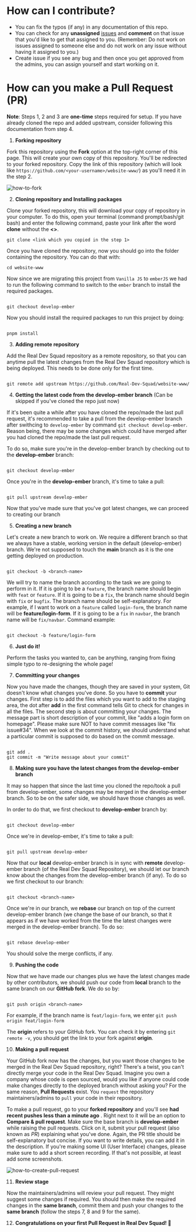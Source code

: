 # How can I contribute?

- You can fix the typos (if any) in any documentation of this repo.
- You can check for any **unassigned** [issues](https://github.com/Real-Dev-Squad/website-www/issues) and **comment** on that issue that you'd like to get that assigned to you. (Remember: Do not work on issues assigned to someone else and do not work on any issue without having it assigned to you.)
- Create issue if you see any bug and then once you get approved from the admins, you can assign yourself and start working on it.

# How can you make a **Pull Request** (PR)

**Note**: Steps 1, 2 and 3 are **one-time** steps required for setup. If you have already cloned the repo and added upstream, consider following this documentation from step 4.

1. **Forking repository**

Fork this repository using the **Fork** option at the top-right corner of this page. This will create your own copy of this repository. You'll be redirected to your forked repository. Copy the link of this repository (which will look like `https://github.com/<your-username>/website-www/`) as you'll need it in the step 2.

![how-to-fork](https://user-images.githubusercontent.com/53713926/212554906-0308d029-7cf6-4403-8f7b-0ca4d50de46f.png)

2. **Cloning repository and Installing packages**

Clone your forked repository, this will download your copy of repository in your computer. To do this, open your terminal (command prompt/bash/git bash) and enter the following command, paste your link after the word **clone** without the **<>**.

```
git clone <link which you copied in the step 1>
```

Once you have cloned the repository, now you should go into the folder containing the repository. You can do that with:

```
cd website-www
```

Now since we are migrating this project from `Vanilla JS` to `emberJS` we had to run the following command to switch to the `ember` branch to install the required packages.

```

git checkout develop-ember

```
Now you should install the required packages to run this project by doing:

```

pnpm install

```

3. **Adding remote repository**

Add the Real Dev Squad repository as a remote repository, so that you can anytime pull the latest changes from the Real Dev Squad repository which is being deployed. This needs to be done only for the first time.

```

git remote add upstream https://github.com/Real-Dev-Squad/website-www/

```

4. **Getting the latest code from the develop-ember branch** (Can be skipped if you've cloned the repo just now)

If it's been quite a while after you have cloned the repo/made the last pull request, it's recommended to take a pull from the develop-ember branch after swithcing to `develop-ember` by command `git checkout develop-ember`. Reason being, there may be some changes which could have merged after you had cloned the repo/made the last pull request.

To do so, make sure you're in the develop-ember branch by checking out to the **develop-ember** branch:

```

git checkout develop-ember

```

Once you're in the **develop-ember** branch, it's time to take a pull:

```

git pull upstream develop-ember

```

Now that you've made sure that you've got latest changes, we can proceed to creating our branch

5. **Creating a new branch**

Let's create a new branch to work on. We require a different branch so that we always have a stable, working version in the default (develop-ember) branch. We're not supposed to touch the **main** branch as it is the one getting deployed on production.

```

git checkout -b <branch-name>

```

We will try to name the branch according to the task we are going to perform in it. If it is going to be a `feature`, the branch name should begin with `feat` or `feature`. If it is going to be a `fix`, the branch name should begin with `fix` or `bugfix`. The branch name should be self-explanatory.
For example, if I want to work on a `feature` called `login-form`, the branch name will be **feature/login-form**. If it is going to be a `fix` in `navbar`, the branch name will be `fix/navbar`.
Command example:

```

git checkout -b feature/login-form

```

6. **Just do it!**

Perform the tasks you wanted to, can be anything, ranging from fixing simple typo to re-designing the whole page!

7. **Committing your changes**

Now you have made the changes, though they are saved in your system, Git doesn't know what changes you've done. So you have to **commit** your changes. First step is to add the files which you want to add to the staging area, the dot after **add** in the first command tells Git to check for changes in all the files. The second step is about committing your changes. The message part is short description of your commit, like "adds a login form on homepage". Please make sure NOT to have commit messages like "fix issue#34". When we look at the commit history, we should understand what a particular commit is supposed to do based on the commit message.

```

git add .
git commit -m "Write message about your commit"

```

8. **Making sure you have the latest changes from the develop-ember branch**

It may so happen that since the last time you cloned the repo/took a pull from develop-ember, some changes may be merged in the develop-ember branch. So to be on the safer side, we should have those changes as well.

In order to do that, we first checkout to **develop-ember** branch by:

```

git checkout develop-ember

```

Once we're in develop-ember, it's time to take a pull:

```

git pull upstream develop-ember

```

Now that our **local** develop-ember branch is in sync with **remote** develop-ember branch (of the Real Dev Squad Repository), we should let our branch know about the changes from the develop-ember branch (if any). To do so we first checkout to our branch:

```

git checkout <branch-name>

```

Once we're in our branch, we **rebase** our branch on top of the current develop-ember branch (we change the base of our branch, so that it appears as if we have worked from the time the latest changes were merged in the develop-ember branch). To do so:

```

git rebase develop-ember

```

You should solve the merge conflicts, if any.

9. **Pushing the code**

Now that we have made our changes plus we have the latest changes made by other contributors, we should push our code from **local** branch to the same branch on our **GitHub fork**. We do so by:

```

git push origin <branch-name>

```

For example, if the branch name is `feat/login-form`, we enter `git push origin feat/login-form`

The **origin** refers to your GitHub fork. You can check it by entering `git remote -v`, you should get the link to your fork against **origin**.

10. **Making a pull request**

Your GitHub fork now has the changes, but you want those changes to be merged in the Real Dev Squad repository, right? There's a twist, you can't directly merge your code in the Real Dev Squad. Imagine you own a company whose code is open sourced, would you like if anyone could code make changes directly to the deployed branch without asking you? For the same reason, **Pull Requests** exist. You `request` the repository maintainers/admins to `pull` your code in their repository.

To make a pull request, go to your **forked repository** and you'll see **<branch-name> had recent pushes less than a minute ago** . Right next to it will be an option to **Compare & pull request**. Make sure the base branch is **develop-ember** while raising the pull requests.
Click on it, submit your pull request (also known as _PR_) explaining what you've done. Again, the PR title should be self-explanatory but concise. If you want to write details, you can add it in the description. If you're making some UI (User Interface) changes, please make sure to add a short screen recording. If that's not possible, at least add some screenshots.

![how-to-create-pull-request](https://i.imgur.com/zYSuNY7.png)

11. **Review stage**

Now the maintainers/admins will review your pull request. They might suggest some changes if required. You should then make the required changes in the **same branch**, commit them and push your changes to the **same branch** (follow the steps 7, 8 and 9 for the same).

12. **Congratulations on your first Pull Request in Real Dev Squad! 🎉**
```
